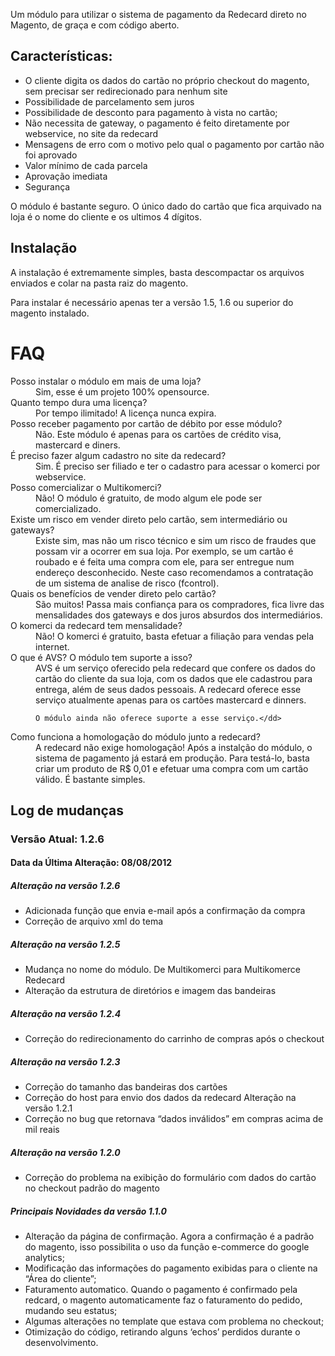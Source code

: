 Um módulo para utilizar o sistema de pagamento da Redecard direto no Magento, de graça e com código aberto.

## Características:

* O cliente digita os dados do cartão no próprio checkout do magento, sem precisar ser redirecionado para nenhum site
* Possibilidade de parcelamento sem juros
* Possibilidade de desconto para pagamento à vista no cartão;
* Não necessita de gateway, o pagamento é feito diretamente por webservice, no site da redecard
* Mensagens de erro com o motivo pelo qual o pagamento por cartão não foi aprovado
* Valor mínimo de cada parcela
* Aprovação imediata
* Segurança

O módulo é bastante seguro. O único dado do cartão que fica arquivado na loja é o nome do cliente e os ultimos 4 dígitos.

## Instalação

A instalação é extremamente simples, basta descompactar os arquivos enviados e colar na pasta raiz do magento.

Para instalar é necessário apenas ter a versão 1.5, 1.6 ou superior do magento instalado.


# FAQ
<dl>

<dt>Posso instalar o módulo em mais de uma loja?</dt>
	<dd> Sim, esse é um projeto 100% opensource.</dd>

<dt>Quanto tempo dura uma licença?</dt>
	<dd>Por tempo ilimitado! A licença nunca expira.</dd>

<dt>Posso receber pagamento por cartão de débito por esse módulo?</dt>
	<dd>Não. Este módulo é apenas para os cartões de crédito visa, mastercard e diners.</dd>

<dt>É preciso fazer algum cadastro no site da redecard?</dt>
	<dd>Sim. É preciso ser filiado e ter o cadastro para acessar o komerci por webservice.</dd>

<dt>Posso comercializar o Multikomerci?</dt>
	<dd>Não! O módulo é gratuito, de modo algum ele pode ser comercializado.</dd>

<dt>Existe um risco em vender direto pelo cartão, sem intermediário ou gateways?</dt>
	<dd>Existe sim, mas não um risco técnico e sim um risco de fraudes que possam vir a ocorrer em sua loja.
	Por exemplo, se um cartão é roubado e é feita uma compra com ele, para ser entregue num endereço desconhecido. Neste caso recomendamos a contratação de um sistema de analise de risco (fcontrol).</dd>

<dt>Quais os benefícios de vender direto pelo cartão?</dt>
	<dd>São muitos! Passa mais confiança para os compradores, fica livre das mensalidades dos gateways e dos juros absurdos dos intermediários.</dd>

<dt>O komerci da redecard tem mensalidade?</dt>
	<dd>Não! O komerci é gratuito, basta efetuar a filiação para vendas pela internet.</dd>

<dt>O que é AVS? O módulo tem suporte a isso?</dt>
<dd>AVS é um serviço oferecido pela redecard que confere os dados do cartão do cliente da sua loja, com os dados que ele cadastrou para entrega, além de seus dados pessoais. A redecard oferece esse serviço atualmente apenas para os cartões mastercard e dinners.
	
	O módulo ainda não oferece suporte a esse serviço.</dd>

<dt>Como funciona a homologação do módulo junto a redecard?</dt>
<dd>A redecard não exige homologação! Após a instalção do módulo, o sistema de pagamento já estará em produção. Para testá-lo, basta criar um produto de R$ 0,01 e efetuar uma compra com um cartão válido. É bastante simples.</dd>

</dl>


## Log de mudanças

### Versão Atual: 1.2.6

#### Data da Última Alteração: 08/08/2012

##### Alteração na versão 1.2.6
- Adicionada função que envia e-mail após a confirmação da compra
- Correção de arquivo xml do tema

##### Alteração na versão 1.2.5
- Mudança no nome do módulo. De Multikomerci para Multikomerce Redecard
- Alteração da estrutura de diretórios e imagem das bandeiras

##### Alteração na versão 1.2.4
- Correção do redirecionamento do carrinho de compras após o checkout

##### Alteração na versão 1.2.3
- Correção do tamanho das bandeiras dos cartões
- Correção do host para envio dos dados da redecard
Alteração na versão 1.2.1
- Correção no bug que retornava “dados inválidos” em compras acima de mil reais

##### Alteração na versão 1.2.0
- Correção do problema na exibição do formulário com dados do cartão no checkout padrão do magento

##### Principais Novidades da versão 1.1.0
- Alteração da página de confirmação. Agora a confirmação é a padrão do magento, isso possibilita o uso da função e-commerce do google analytics;
- Modificação das informações do pagamento exibidas para o cliente na “Área do cliente”;
- Faturamento automatico. Quando o pagamento é confirmado pela redcard, o magento automaticamente faz o faturamento do pedido, mudando seu estatus;
- Algumas alterações no template que estava com problema no checkout;
- Otimização do código, retirando alguns ‘echos’ perdidos durante o desenvolvimento.